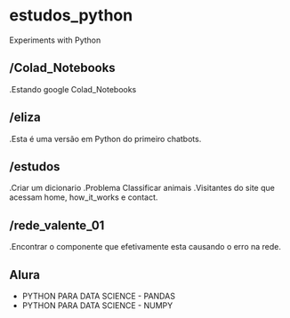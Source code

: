 # estudos_python

Experiments with Python

## /Colad_Notebooks

.Estando google Colad_Notebooks

## /eliza

.Esta é uma versão em Python do primeiro chatbots. 

## /estudos

.Criar um dicionario 
.Problema Classificar animais
.Visitantes do site que acessam home, how_it_works e contact.

## /rede_valente_01

.Encontrar o componente que efetivamente esta causando o erro na rede.

## Alura

* PYTHON PARA DATA SCIENCE - PANDAS
* PYTHON PARA DATA SCIENCE - NUMPY